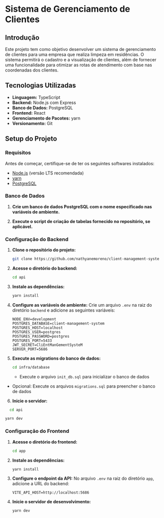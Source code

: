 # Sistema de Gerenciamento de Clientes

## Introdução

Este projeto tem como objetivo desenvolver um sistema de gerenciamento de clientes para uma empresa que realiza limpeza em residências. O sistema permitirá o cadastro e a visualização de clientes, além de fornecer uma funcionalidade para otimizar as rotas de atendimento com base nas coordenadas dos clientes.

## Tecnologias Utilizadas

- **Linguagem:** TypeScript
- **Backend:** Node.js com Express
- **Banco de Dados:** PostgreSQL
- **Frontend:** React
- **Gerenciamento de Pacotes:** yarn
- **Versionamento:** Git

## Setup do Projeto

### Requisitos

Antes de começar, certifique-se de ter os seguintes softwares instalados:

- [Node.js](https://nodejs.org/) (versão LTS recomendada)
- [yarn](https://classic.yarnpkg.com/en/docs/install/)
- [PostgreSQL](https://www.postgresql.org/download/)

### Banco de Dados

1. **Crie um banco de dados PostgreSQL com o nome especificado nas variáveis de ambiente.**

2. **Execute o script de criação de tabelas fornecido no repositório, se aplicável.**

### Configuração do Backend

1. **Clone o repositório do projeto:**

   ```bash
   git clone https://github.com/nathyanemoreno/client-management-system-atac.git

   ```

2. **Acesse o diretório do backend:**

   ```bash
   cd api
   ```

3. **Instale as dependências:**

   ```bash
   yarn install
   ```

4. **Configure as variáveis de ambiente:**
   Crie um arquivo `.env` na raiz do diretório `backend` e adicione as seguintes variáveis:

   ```plaintext
   NODE_ENV=development
   POSTGRES_DATABASE=client-management-system
   POSTGRES_HOST=localhost
   POSTGRES_USER=postgres
   POSTGRES_PASSWORD=postgres
   POSTGRES_PORT=5433
   JWT_SECRET=CliEntManGementSysteM
   SERVER_PORT=5686
   ```

5. **Execute as migrations do banco de dados:**

   ```bash
   cd infra/database
   ```

   - Execute o arquivo `init_db.sql` para inicializar o banco de dados

- Opcional: Execute os arquivos `migrations.sql` para preencher o banco de dados

6. **Inicie o servidor:**

```bash
  cd api
```

```bash
yarn dev
```

### Configuração do Frontend

1. **Acesse o diretório do frontend:**

   ```bash
   cd app
   ```

2. **Instale as dependências:**

   ```bash
   yarn install
   ```

3. **Configure o endpoint da API:**
   No arquivo `.env` na raiz do diretório `app`, adicione a URL do backend:

   ```plaintext
   VITE_API_HOST=http://localhost:5686
   ```

4. **Inicie o servidor de desenvolvimento:**
   ```bash
   yarn dev
   ```
